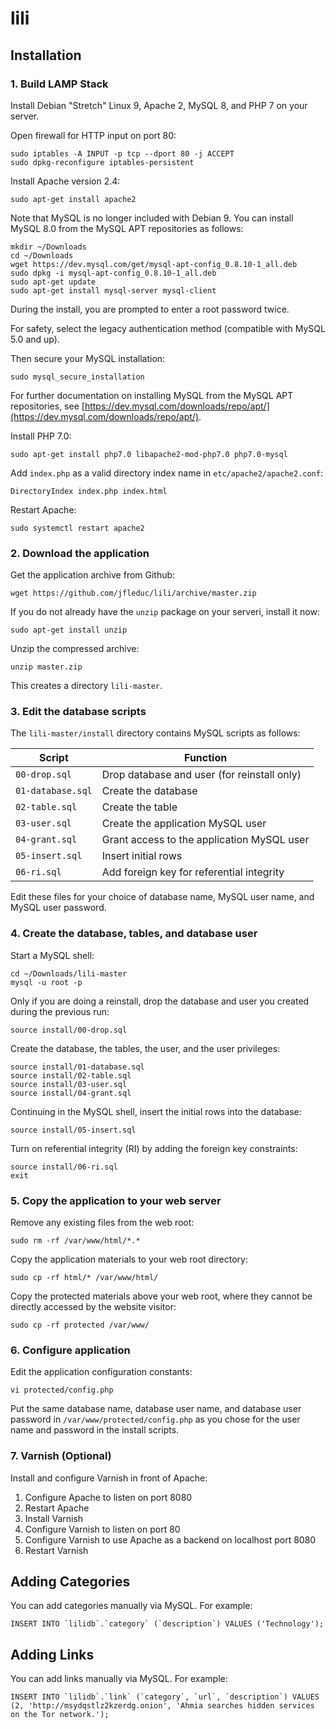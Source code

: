 # lili

## Installation

### 1. Build LAMP Stack

Install Debian "Stretch" Linux 9, Apache 2, MySQL 8, and PHP 7 on your server.

Open firewall for HTTP input on port 80:

```
sudo iptables -A INPUT -p tcp --dport 80 -j ACCEPT
sudo dpkg-reconfigure iptables-persistent
```

Install Apache version 2.4:

```
sudo apt-get install apache2
```

Note that MySQL is no longer included with Debian 9. You can install MySQL 8.0 from the MySQL APT repositories as follows:

```
mkdir ~/Downloads
cd ~/Downloads
wget https://dev.mysql.com/get/mysql-apt-config_0.8.10-1_all.deb
sudo dpkg -i mysql-apt-config_0.8.10-1_all.deb
sudo apt-get update
sudo apt-get install mysql-server mysql-client
```

During the install, you are prompted to enter a root password twice.

For safety, select the legacy authentication method (compatible with MySQL 5.0 and up).

Then secure your MySQL installation:

```
sudo mysql_secure_installation
```

For further documentation on installing MySQL from the MySQL APT repositories, see
[https://dev.mysql.com/downloads/repo/apt/](https://dev.mysql.com/downloads/repo/apt/).

Install PHP 7.0:

```
sudo apt-get install php7.0 libapache2-mod-php7.0 php7.0-mysql
```

Add `index.php` as a valid directory index name in `etc/apache2/apache2.conf`:

```
DirectoryIndex index.php index.html
```
 
Restart Apache:

```
sudo systemctl restart apache2
```

### 2. Download the application

Get the application archive from Github:

```
wget https://github.com/jfleduc/lili/archive/master.zip
```

If you do not already have the `unzip` package on your serveri, install it now:

```
sudo apt-get install unzip
```

Unzip the compressed archive:

```
unzip master.zip
```

This creates a directory `lili-master`.

### 3. Edit the database scripts

The `lili-master/install` directory contains MySQL scripts as follows:

|Script            |Function                                     |
|------------------|---------------------------------------------|
|`00-drop.sql`     |Drop database and user (for reinstall only)  |
|`01-database.sql` |Create the database                          |
|`02-table.sql`    |Create the table                             |
|`03-user.sql`     |Create the application MySQL user            |
|`04-grant.sql`    |Grant access to the application MySQL user   |
|`05-insert.sql`   |Insert initial rows                          |
|`06-ri.sql`       |Add foreign key for referential integrity    |

Edit these files for your choice of database name, MySQL user name, and
MySQL user password.

### 4. Create the database, tables, and database user

Start a MySQL shell:

```
cd ~/Downloads/lili-master
mysql -u root -p
```

Only if you are doing a reinstall, drop the database and user you created during the previous run:

```
source install/00-drop.sql
```

Create the database, the tables, the user, and the user privileges:

```
source install/01-database.sql
source install/02-table.sql
source install/03-user.sql
source install/04-grant.sql
```

Continuing in the MySQL shell, insert the initial rows into the database:

```
source install/05-insert.sql
```

Turn on referential integrity (RI) by adding the foreign key constraints:

```
source install/06-ri.sql 
exit
```

### 5. Copy the application to your web server

Remove any existing files from the web root:

```
sudo rm -rf /var/www/html/*.*
```

Copy the application materials to your web root directory:

```
sudo cp -rf html/* /var/www/html/
```

Copy the protected materials above your web root, where they cannot be directly accessed by the website visitor:

```
sudo cp -rf protected /var/www/
```

### 6. Configure application

Edit the application configuration constants:

```
vi protected/config.php
```

Put the same database name, database user name, and database user password in `/var/www/protected/config.php` as you chose for the user name and password in the install scripts.

### 7. Varnish (Optional)

Install and configure Varnish in front of Apache:

1. Configure Apache to listen on port 8080
2. Restart Apache
3. Install Varnish
4. Configure Varnish to listen on port 80
5. Configure Varnish to use Apache as a backend on localhost port 8080
6. Restart Varnish

## Adding Categories

You can add categories manually via MySQL. For example:

```
INSERT INTO `lilidb`.`category` (`description`) VALUES ('Technology');
```


## Adding Links

You can add links manually via MySQL. For example:

```
INSERT INTO `lilidb`.`link` (`category`, `url`, `description`) VALUES (2, 'http://msydqstlz2kzerdg.onion', 'Ahmia searches hidden services on the Tor network.');
```
